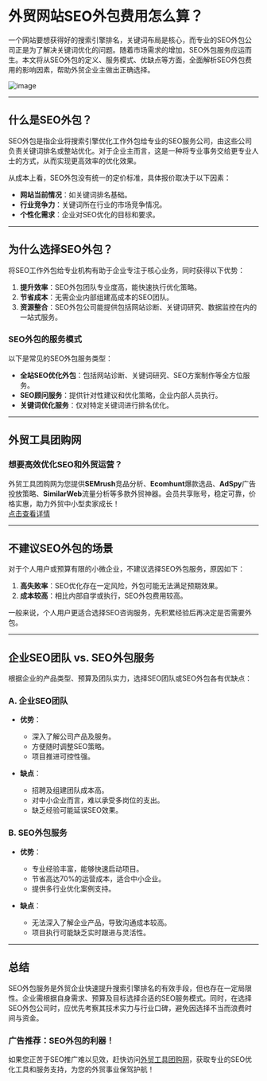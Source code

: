 # 外贸网站SEO外包费用怎么算？


一个网站要想获得好的搜索引擎排名，关键词布局是核心，而专业的SEO外包公司正是为了解决关键词优化的问题。随着市场需求的增加，SEO外包服务应运而生。本文将从SEO外包的定义、服务模式、优缺点等方面，全面解析SEO外包费用的影响因素，帮助外贸企业主做出正确选择。

![image](https://github.com/user-attachments/assets/91c5348a-e798-425f-8964-5236048de765)

---

## 什么是SEO外包？

SEO外包是指企业将搜索引擎优化工作外包给专业的SEO服务公司，由这些公司负责关键词排名或整站优化。对于企业主而言，这是一种将专业事务交给更专业人士的方式，从而实现更高效率的优化效果。

从成本上看，SEO外包没有统一的定价标准，具体报价取决于以下因素：

- **网站当前情况**：如关键词排名基础。
- **行业竞争力**：关键词所在行业的市场竞争情况。
- **个性化需求**：企业对SEO优化的目标和要求。

---

## 为什么选择SEO外包？

将SEO工作外包给专业机构有助于企业专注于核心业务，同时获得以下优势：

1. **提升效率**：SEO外包团队专业度高，能快速执行优化策略。
2. **节省成本**：无需企业内部组建高成本的SEO团队。
3. **资源整合**：SEO外包公司能提供包括网站诊断、关键词研究、数据监控在内的一站式服务。

### SEO外包的服务模式

以下是常见的SEO外包服务类型：

- **全站SEO优化外包**：包括网站诊断、关键词研究、SEO方案制作等全方位服务。
- **SEO顾问服务**：提供针对性建议和优化策略，企业内部人员执行。
- **关键词优化服务**：仅对特定关键词进行排名优化。

---

## 外贸工具团购网

### 想要高效优化SEO和外贸运营？  
外贸工具团购网为您提供**SEMrush**竞品分析、**Ecomhunt**爆款选品、**AdSpy**广告投放策略、**SimilarWeb**流量分析等多款外贸神器。会员共享账号，稳定可靠，价格实惠，助力外贸中小型卖家成长！  
[点击查看详情](https://bit.ly/waimao518)

---

## 不建议SEO外包的场景

对于个人用户或预算有限的小微企业，不建议选择SEO外包服务，原因如下：

1. **高失败率**：SEO优化存在一定风险，外包可能无法满足预期效果。
2. **成本较高**：相比内部自学或执行，SEO外包费用较高。

一般来说，个人用户更适合选择SEO咨询服务，先积累经验后再决定是否需要外包。

---

## 企业SEO团队 vs. SEO外包服务

根据企业的产品类型、预算及团队实力，选择SEO团队或SEO外包各有优缺点：

### A. 企业SEO团队

- **优势**：
  - 深入了解公司产品及服务。
  - 方便随时调整SEO策略。
  - 项目推进可控性强。

- **缺点**：
  - 招聘及组建团队成本高。
  - 对中小企业而言，难以承受多岗位的支出。
  - 缺乏经验可能延误SEO效果。

### B. SEO外包服务

- **优势**：
  - 专业经验丰富，能够快速启动项目。
  - 节省高达70%的运营成本，适合中小企业。
  - 提供多行业优化案例支持。

- **缺点**：
  - 无法深入了解企业产品，导致沟通成本较高。
  - 项目执行可能缺乏实时跟进与灵活性。

---

## 总结

SEO外包服务是外贸企业快速提升搜索引擎排名的有效手段，但也存在一定局限性。企业需根据自身需求、预算及目标选择合适的SEO服务模式。同时，在选择SEO外包公司时，应优先考察其技术实力与行业口碑，避免因选择不当而浪费时间与资金。

### 广告推荐：SEO外包的利器！  
如果您正苦于SEO推广难以见效，赶快访问[外贸工具团购网](https://bit.ly/waimao518)，获取专业的SEO优化工具和服务支持，为您的外贸事业保驾护航！


